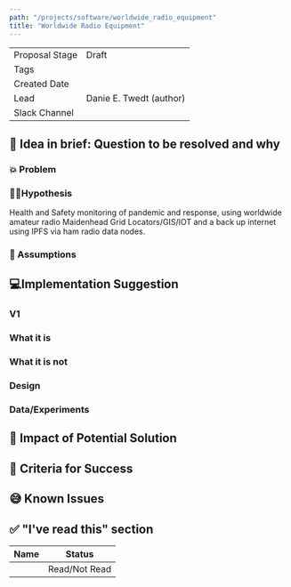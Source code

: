 ```yaml
---
path: "/projects/software/worldwide_radio_equipment"
title: "Worldwide Radio Equipment"
---
```


| | |
|-|-|
| Proposal Stage |  Draft    |
| Tags           |      |
| Created Date   |      |
| Lead           |   Danie E. Twedt (author)   |
| Slack Channel  |      |

## 📃 Idea in brief: Question to be resolved and why

### 💥 Problem

### 👨‍🔬Hypothesis

Health and Safety monitoring of pandemic and response, using worldwide amateur radio Maidenhead Grid Locators/GIS/IOT and a back up internet using IPFS via ham radio data nodes.

### 🤔 Assumptions

## 💻Implementation Suggestion

### V1

### What it is

### What it is not

### Design

### Data/Experiments

## 💪 Impact of Potential Solution

## 🙌 Criteria for Success

## 😅 Known Issues

## ✅ "I've read this" section

| Name | Status |
|-|-|
|  |  Read/Not Read    |
